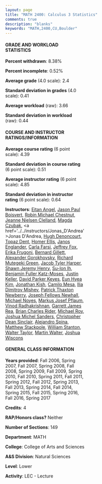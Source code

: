 ```yaml
---
layout: page
title: "MATH 2400: Calculus 3 Statistics"
comments: true
description: "blanks"
keywords: "MATH,2400,CU,Boulder"
---
```

<head>
<script src="https://ajax.googleapis.com/ajax/libs/jquery/2.1.3/jquery.min.js"></script>
<script src="https://dl.dropboxusercontent.com/s/pc42nxpaw1ea4o9/highcharts.js?dl=0"></script>
<!-- <script src="../assets/js/highcharts.js"></script> -->
<style type="text/css">@font-face {
	font-family: "Bebas Neue";
	src: url(https://www.filehosting.org/file/details/544349/BebasNeue Regular.otf) format("opentype");
	}
	h1.Bebas { 
		font-family: "Bebas Neue", Verdana, Tahoma;
	}
</style>
</head>
<body>
	<div id="container" style="float: right; width: 45%; height: 88%; margin-left: 2.5%; margin-right: 2.5%;"></div>
	<script language="JavaScript">
		$(document).ready(function() {
		var chart = {type: 'column'};
		var title = {text: 'Grade Distribution'};
		var xAxis = {categories: ['A','B','C','D','F'],crosshair: true};
		var yAxis = {min: 0,title: {text: 'Percentage'}};
		var tooltip = {headerFormat: '<center><b><span style="font-size:20px">{point.key}</span></b></center>',
		               pointFormat: '<td style="padding:0"><b>{point.y:.1f}%</b></td>',
		               footerFormat: '</table>',shared: true,useHTML: true};
		var plotOptions = {column: {pointPadding: 0.0,borderWidth: 0}};  
		var credits = {enabled: false};var series= [{name: 'Percent',data: [23.09,30.09,25.28,9.46,12.08,]}];
		var json = {};
		json.chart = chart;
		json.title = title;
		json.tooltip = tooltip;
		json.xAxis = xAxis;
		json.yAxis = yAxis;  
		json.series = series;
		json.plotOptions = plotOptions;  
		json.credits = credits;
		$('#container').highcharts(json);
	});
	</script>
</body>
			   
#### GRADE AND WORKLOAD STATISTICS

**Percent withdrawn**: 8.38%

**Percent incomplete**: 0.52%

**Average grade** (4.0 scale): 2.4

**Standard deviation in grades** (4.0 scale): 0.41

**Average workload** (raw): 3.66

**Standard deviation in workload** (raw): 0.44

#### COURSE AND INSTRUCTOR RATINGS/INFORMATION

**Average course rating** (6 point scale): 4.39

**Standard deviation in course rating** (6 point scale): 0.51

**Average instructor rating** (6 point scale): 4.85

**Standard deviation in instructor rating** (6 point scale): 0.64

**Instructors**: <a href='../../instructors/Eitan_Angel'>Eitan Angel</a>, <a href='../../instructors/Jason_Paul_Boisvert'>Jason Paul Boisvert</a>, <a href='../../instructors/Robin_Michael_Chestnut'>Robin Michael Chestnut</a>, <a href='../../instructors/Jeanne_Nielsen_Clelland'>Jeanne Nielsen Clelland</a>, <a href='../../instructors/Magda_Czubak'>Magda Czubak</a>, <a href='../../instructors/Jonas_D'Andrea'>Jonas D'Andrea</a>, <a href='../../instructors/Hugh_Denoncourt'>Hugh Denoncourt</a>, <a href='../../instructors/Topaz_Dent'>Topaz Dent</a>, <a href='../../instructors/Homer_Ellis'>Homer Ellis</a>, <a href='../../instructors/Janos_Englander'>Janos Englander</a>, <a href='../../instructors/Carla_Farsi'>Carla Farsi</a>, <a href='../../instructors/Jeffrey_Fox'>Jeffrey Fox</a>, <a href='../../instructors/Erika_Frugoni'>Erika Frugoni</a>, <a href='../../instructors/Bernard_Gillett'>Bernard Gillett</a>, <a href='../../instructors/Alexander_Gorokhovsky'>Alexander Gorokhovsky</a>, <a href='../../instructors/Richard_Mutegeki_Green'>Richard Mutegeki Green</a>, <a href='../../instructors/Jacob_Tyler_Harper'>Jacob Tyler Harper</a>, <a href='../../instructors/Shawn_Jeremy_Henry'>Shawn Jeremy Henry</a>, <a href='../../instructors/Su-Ion_Ih'>Su-Ion Ih</a>, <a href='../../instructors/Benjamin_Fuller_Katz-Moses'>Benjamin Fuller Katz-Moses</a>, <a href='../../instructors/Justin_Keller'>Justin Keller</a>, <a href='../../instructors/David_Parker_Keyes'>David Parker Keyes</a>, <a href='../../instructors/Eun_Hyea_Kim'>Eun Hyea Kim</a>, <a href='../../instructors/Jonathan_Kish'>Jonathan Kish</a>, <a href='../../instructors/Camilo_Mesa'>Camilo Mesa</a>, <a href='../../instructors/Ilia_Dimitrov_Mishev'>Ilia Dimitrov Mishev</a>, <a href='../../instructors/Patrick_Thaxton_Newberry'>Patrick Thaxton Newberry</a>, <a href='../../instructors/Joseph_Fellows_Newhall'>Joseph Fellows Newhall</a>, <a href='../../instructors/Michael_Noyes'>Michael Noyes</a>, <a href='../../instructors/Markus_Josef_Pflaum'>Markus Josef Pflaum</a>, <a href='../../instructors/Vinod_Radhakrishnan'>Vinod Radhakrishnan</a>, <a href='../../instructors/Garrett_James_Rea'>Garrett James Rea</a>, <a href='../../instructors/Brian_Charles_Rider'>Brian Charles Rider</a>, <a href='../../instructors/Michael_Roy'>Michael Roy</a>, <a href='../../instructors/Joshua_Michel_Sanders'>Joshua Michel Sanders</a>, <a href='../../instructors/Christopher_Dean_Sinclair'>Christopher Dean Sinclair</a>, <a href='../../instructors/Alejandro_Spina'>Alejandro Spina</a>, <a href='../../instructors/Matthew_Stackpole'>Matthew Stackpole</a>, <a href='../../instructors/William_Stanton'>William Stanton</a>, <a href='../../instructors/Walter_Taylor'>Walter Taylor</a>, <a href='../../instructors/Martin_Walter'>Martin Walter</a>, <a href='../../instructors/Joshua_Wiscons'>Joshua Wiscons</a>

#### GENERAL CLASS INFORMATION

**Years provided**: Fall 2006, Spring 2007, Fall 2007, Spring 2008, Fall 2008, Spring 2009, Fall 2009, Spring 2010, Fall 2010, Spring 2011, Fall 2011, Spring 2012, Fall 2012, Spring 2013, Fall 2013, Spring 2014, Fall 2014, Spring 2015, Fall 2015, Spring 2016, Fall 2016, Spring 2017

**Credits**: 4

**RAP/Honors class?** Neither

**Number of Sections**: 149

**Department**: MATH

**College**: College of Arts and Sciences

**A&S Division**: Natural Sciences

**Level**: Lower

**Activity**: LEC - Lecture
